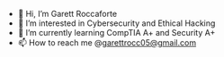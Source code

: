 - 👋 Hi, I’m Garett Roccaforte
- 👀 I’m interested in Cybersecurity and Ethical Hacking 
- 🌱 I’m currently learning CompTIA A+ and Security A+
- 📫 How to reach me @garettrocc05@gmail.com

<!---
grocc17/grocc17 is a ✨ special ✨ repository because its `README.md` (this file) appears on your GitHub profile.
You can click the Preview link to take a look at your changes.
--->
